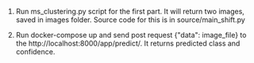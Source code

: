 1. Run ms_clustering.py script for the first part. It will return two images,
saved in images folder. Source code for this is in source/main_shift.py

2. Run docker-compose up and send post request {"data": image_file}
to the http://localhost:8000/app/predict/. 
It returns predicted class and confidence.